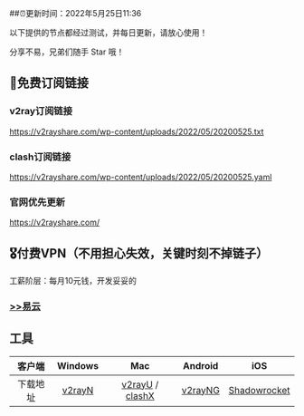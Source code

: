 ##⏰更新时间：2022年5月25日11:36

以下提供的节点都经过测试，并每日更新，请放心使用！

分享不易，兄弟们随手 Star 哦！

## 🚀免费订阅链接

### v2ray订阅链接

https://v2rayshare.com/wp-content/uploads/2022/05/20200525.txt

### clash订阅链接

https://v2rayshare.com/wp-content/uploads/2022/05/20200525.yaml

### 官网优先更新

https://v2rayshare.com/

## 🎖️付费VPN（不用担心失效，关键时刻不掉链子）

工薪阶层：每月10元钱，开发妥妥的

### [>>易云](https://yiyun.io/#/register?code=zW1ijHlm)


## 工具

 客户端 | Windows | Mac | Android | iOS 
 :-: | :-: | :-:| :-:| :-:
 下载地址 | [v2rayN](https://github.com/2dust/v2rayN/releases/download/3.27/v2rayN-Core.zip) | [v2rayU](https://github.com/yanue/V2rayU/releases/download/3.2.0/V2rayU.dmg) / [clashX](https://github.com/yichengchen/clashX/releases) | [v2rayNG](https://github.com/2dust/v2rayNG/releases/download/1.4.12/v2rayNG_1.4.12_arm64-v8a.apk) | [Shadowrocket](https://apps.apple.com/us/app/shadowrocket/id932747118) 
